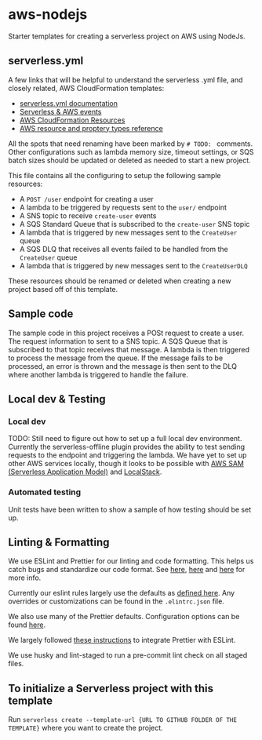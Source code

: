 # aws-nodejs
Starter templates for creating a serverless project on AWS using NodeJs.

## serverless.yml
A few links that will be helpful to understand the serverless .yml file, and closely related, AWS CloudFormation templates:
- [serverless.yml documentation](https://www.serverless.com/framework/docs/providers/aws/guide/serverless.yml/)
- [Serverless & AWS events](https://www.serverless.com/framework/docs/providers/aws/events/)
- [AWS CloudFormation Resources](https://docs.aws.amazon.com/AWSCloudFormation/latest/UserGuide/resources-section-structure.html)
- [AWS resource and proptery types reference](https://docs.aws.amazon.com/AWSCloudFormation/latest/UserGuide/aws-template-resource-type-ref.html)

All the spots that need renaming have been marked by `# TODO: ` comments. Other configurations such as lambda memory size, timeout settings, or SQS batch sizes should be updated or deleted as needed to start a new project. 

This file contains all the configuring to setup the following sample resources:
- A `POST /user` endpoint for creating a user
- A lambda to be triggered by requests sent to the `user/` endpoint
- A SNS topic to receive `create-user` events
- A SQS Standard Queue that is subscribed to the `create-user` SNS topic
- A lambda that is triggered by new messages sent to the `CreateUser` queue
- A SQS DLQ that receives all events failed to be handled from the `CreateUser` queue
- A lambda that is triggered by new messages sent to the `CreateUserDLQ`

These resources should be renamed or deleted when creating a new project based off of this template.

## Sample code
The sample code in this project receives a POSt request to create a user. The request information to sent to a SNS topic. A SQS Queue that is subscribed to that topic receives that message. A lambda is then triggered to process the message from the queue. If the message fails to be processed, an error is thrown and the message is then sent to the DLQ where another lambda is triggered to handle the failure.

## Local dev & Testing
### Local dev
TODO: Still need to figure out how to set up a full local dev environment. Currently the serverless-offline plugin provides the ability to test sending requests to the endpoint and triggering the lambda. We have yet to set up other AWS services locally, though it looks to be possible with [AWS SAM (Serverless Application Model)](https://aws.amazon.com/serverless/developer-tools/) and [LocalStack](https://github.com/localstack/localstack).

### Automated testing
Unit tests have been written to show a sample of how testing should be set up. 

## Linting & Formatting

We use ESLint and Prettier for our linting and code formatting. This helps us catch bugs and standardize our code format. See [here](https://prettier.io/docs/en/comparison.html), [here](https://prettier.io/docs/en/why-prettier.html) and [here](https://eslint.org/) for more info.

Currently our eslint rules largely use the defaults as [defined here](https://eslint.org/docs/rules/). Any overrides or customizations can be found in the `.elintrc.json` file.

We also use many of the Prettier defaults. Configuration options can be found [here](https://prettier.io/docs/en/options.html).

We largely followed [these instructions](https://prettier.io/docs/en/integrating-with-linters.html) to integrate Prettier with ESLint.

We use husky and lint-staged to run a pre-commit lint check on all staged files.

## To initialize a Serverless project with this template

Run `serverless create --template-url {URL TO GITHUB FOLDER OF THE TEMPLATE}` where you want to create the project.
